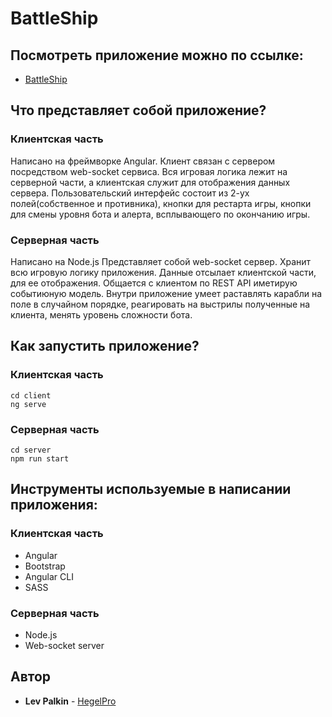 # BattleShip

## Посмотреть приложение можно по ссылке:
* [BattleShip](http://93.171.10.54:8080/battleShip/)

## Что представляет собой приложение?
### Клиентская часть
Написано на фреймворке Angular. 
Клиент связан с сервером посредством web-socket сервиса. Вся игровая логика лежит на серверной части, а клиентская служит для отображения данных сервера.
Пользовательский интерфейс состоит из 2-ух полей(собственное и противника), кнопки для рестарта игры, кнопки для смены уровня бота и алерта, всплывающего по окончанию игры.

### Серверная часть
Написано на Node.js
Представляет собой web-socket сервер. Хранит всю игровую логику приложения. Данные отсылает клиентской части, для ее отображения. Общается с клиентом по REST API иметирую событиюную модель.
Внутри приложение умеет раставлять карабли на поле в случайном порядке, реагировать на выстрилы полученные на клиента, менять уровень сложности бота.

## Как запустить приложение?
### Клиентская часть
```
cd client
ng serve
```
### Серверная часть
```
cd server
npm run start
```
## Инструменты используемые в написании приложения:

### Клиентская часть
* Angular
* Bootstrap
* Angular CLI
* SASS

### Серверная часть
* Node.js
* Web-socket server

## Автор
* **Lev Palkin** - [HegelPro](https://github.com/HegelPro)